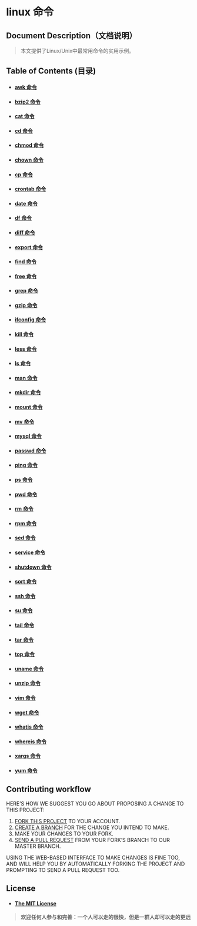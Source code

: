 # linux 命令
## Document Description（文档说明）
> 本文提供了Linux/Unix中最常用命令的实用示例。

## Table of Contents (目录)

- #### [awk 命令](https://github.com/dsw0214/linux-commands/blob/master/awk.md "awk 命令")
- #### [bzip2 命令](https://github.com/dsw0214/linux-commands/blob/master/bzip2.md "bzip2 命令")
- #### [cat 命令](https://github.com/dsw0214/linux-commands/blob/master/cat.md "cat 命令")
- #### [cd 命令](https://github.com/dsw0214/linux-commands/blob/master/cd.md "cd 命令")
- #### [chmod 命令](https://github.com/dsw0214/linux-commands/blob/master/chmod.md "chmod 命令")
- #### [chown 命令](https://github.com/dsw0214/linux-commands/blob/master/chown.md "chown 命令")
- #### [cp 命令](https://github.com/dsw0214/linux-commands/blob/master/cp.md "cp 命令")
- #### [crontab 命令](https://github.com/dsw0214/linux-commands/blob/master/crontab.md "crontab 命令")
- #### [date 命令](https://github.com/dsw0214/linux-commands/blob/master/date.md "date 命令")
- #### [df 命令](https://github.com/dsw0214/linux-commands/blob/master/df.md "df 命令")
- #### [diff 命令](https://github.com/dsw0214/linux-commands/blob/master/diff.md "diff 命令")
- #### [export 命令](https://github.com/dsw0214/linux-commands/blob/master/export.md "export 命令")
- #### [find 命令](https://github.com/dsw0214/linux-commands/blob/master/find.md "find 命令")
- #### [free 命令](https://github.com/dsw0214/linux-commands/blob/master/free.md "free 命令")
- #### [grep 命令](https://github.com/dsw0214/linux-commands/blob/master/grep.md "grep 命令")
- #### [gzip 命令](https://github.com/dsw0214/linux-commands/blob/master/gzip.md "gzip 命令")
- #### [ifconfig 命令](https://github.com/dsw0214/linux-commands/blob/master/ifconfig.md "ifconfig 命令")
- #### [kill 命令](https://github.com/dsw0214/linux-commands/blob/master/kill.md "kill 命令")
- #### [less 命令](https://github.com/dsw0214/linux-commands/blob/master/less.md "less 命令")
- #### [ls 命令](https://github.com/dsw0214/linux-commands/blob/master/ls.md "ls 命令")
- #### [man 命令](https://github.com/dsw0214/linux-commands/blob/master/man.md "man 命令")
- #### [mkdir 命令](https://github.com/dsw0214/linux-commands/blob/master/mkdir.md "mkdir 命令")
- #### [mount 命令](https://github.com/dsw0214/linux-commands/blob/master/mount.md "mount 命令")
- #### [mv 命令](https://github.com/dsw0214/linux-commands/blob/master/mv.md "mv 命令")
- #### [mysql 命令](https://github.com/dsw0214/linux-commands/blob/master/mysql.md "mysql 命令")
- #### [passwd 命令](https://github.com/dsw0214/linux-commands/blob/master/passwd.md "passwd 命令")
- #### [ping 命令](https://github.com/dsw0214/linux-commands/blob/master/ping.md "ping 命令")
- #### [ps 命令](https://github.com/dsw0214/linux-commands/blob/master/ps.md "ps 命令")
- #### [pwd 命令](https://github.com/dsw0214/linux-commands/blob/master/pwd.md "pwd 命令")
- #### [rm 命令](https://github.com/dsw0214/linux-commands/blob/master/rm.md "rm 命令")
- #### [rpm 命令](https://github.com/dsw0214/linux-commands/blob/master/rpm.md "rpm 命令")
- #### [sed 命令](https://github.com/dsw0214/linux-commands/blob/master/sed.md "sed 命令")
- #### [service 命令](https://github.com/dsw0214/linux-commands/blob/master/service.md "service 命令")
- #### [shutdown 命令](https://github.com/dsw0214/linux-commands/blob/master/shutdown.md "shutdown 命令")
- #### [sort 命令](https://github.com/dsw0214/linux-commands/blob/master/sort.md "sort 命令")
- #### [ssh 命令](https://github.com/dsw0214/linux-commands/blob/master/ssh.md "ssh 命令")
- #### [su 命令](https://github.com/dsw0214/linux-commands/blob/master/su.md "su 命令")
- #### [tail 命令](https://github.com/dsw0214/linux-commands/blob/master/tail.md "tail 命令")
- #### [tar 命令](https://github.com/dsw0214/linux-commands/blob/master/tar.md "tar 命令")
- #### [top 命令](https://github.com/dsw0214/linux-commands/blob/master/top.md "top 命令")
- #### [uname 命令](https://github.com/dsw0214/linux-commands/blob/master/uname.md "uname 命令")
- #### [unzip 命令](https://github.com/dsw0214/linux-commands/blob/master/unzip.md "unzip 命令")
- #### [vim 命令](https://github.com/dsw0214/linux-commands/blob/master/vim.md "vim 命令")
- #### [wget 命令](https://github.com/dsw0214/linux-commands/blob/master/wget.md "wget 命令")
- #### [whatis 命令](https://github.com/dsw0214/linux-commands/blob/master/whatis.md "whatis 命令")
- #### [whereis 命令](https://github.com/dsw0214/linux-commands/blob/master/whereis.md "whereis 命令")
- #### [xargs 命令](https://github.com/dsw0214/linux-commands/blob/master/xargs.md "xargs 命令")
- #### [yum 命令](https://github.com/dsw0214/linux-commands/blob/master/yum.md "yum 命令")

## Contributing workflow
HERE’S HOW WE SUGGEST YOU GO ABOUT PROPOSING A CHANGE TO THIS PROJECT:

1. [FORK THIS PROJECT](https://help.github.com/articles/fork-a-repo/ "FORK THIS PROJET") TO YOUR ACCOUNT.
2. [CREATE A BRANCH](https://help.github.com/articles/creating-and-deleting-branches-within-your-repository "CREATE A BRANCH") FOR THE CHANGE YOU INTEND TO MAKE.
3. MAKE YOUR CHANGES TO YOUR FORK.
4. [SEND A PULL REQUEST](https://help.github.com/articles/using-pull-requests/ "SEND A PULL REQUEST") FROM YOUR FORK’S BRANCH TO OUR MASTER BRANCH.

USING THE WEB-BASED INTERFACE TO MAKE CHANGES IS FINE TOO, AND WILL HELP YOU BY AUTOMATICALLY FORKING THE PROJECT AND PROMPTING TO SEND A PULL REQUEST TOO.

## License
- #### [The MIT License](https://github.com/dsw0214/linux-commands/blob/master/LICENSE "The MIT License")
> **欢迎任何人参与和完善：一个人可以走的很快，但是一群人却可以走的更远**